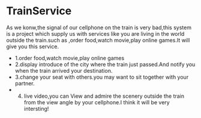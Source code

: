 # TrainService
As we konw,the signal of our cellphone on the train is very bad,this system is a project which supply us with services like you 
are living in the world outside the train.such as ,order food,watch movie,play online games.It will give you this service.
- 1.order food,watch movie,play online games
- 2.display introduce of the city where the train just passed.And notify you when the train arrived your destination.
- 3.change your seat with others.you may want to sit together with your partner.
- 4. live video,you can View and admire the scenery outside the train  from the view angle by your cellphone.I think it will be very intersting!
